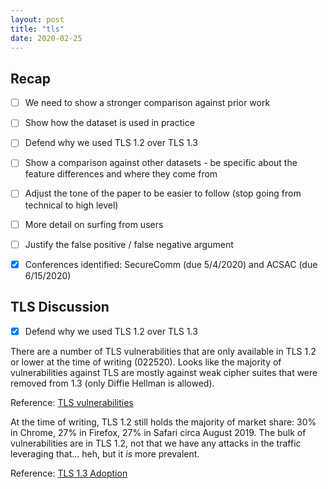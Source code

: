 ```yaml
---
layout: post
title: "tls"
date: 2020-02-25
---
```


Recap
---------
- [ ] We need to show a stronger comparison against prior work
- [ ] Show how the dataset is used in practice
- [ ] Defend why we used TLS 1.2 over TLS 1.3
- [ ] Show a comparison against other datasets - be specific about the feature differences and where they come from 
- [ ] Adjust the tone of the paper to be easier to follow (stop going from technical to high level)
- [ ] More detail on surfing from users 
- [ ] Justify the false positive / false negative argument 
- [x] Conferences identified: SecureComm (due 5/4/2020) and ACSAC (due 6/15/2020)


## TLS Discussion
- [x] Defend why we used TLS 1.2 over TLS 1.3

There are a number of TLS vulnerabilities that are only available in TLS 1.2 or lower at the time of writing (022520). Looks like the majority of vulnerabilities against TLS are mostly against weak cipher suites that were removed from 1.3
(only Diffie Hellman is allowed). 

Reference: 
[TLS vulnerabilities](https://www.cloudinsidr.com/content/known-attack-vectors-against-tls-implementation-vulnerabilities/)

At the time of writing, TLS 1.2 still holds the majority of market share: 30% in Chrome, 27% in Firefox, 27% in Safari circa August 2019. The bulk of vulnerabilities are in TLS 1.2, not that we have any attacks in the traffic leveraging that... heh, but it *is* more prevalent.

Reference: 
[TLS 1.3 Adoption](https://ietf.org/blog/tls13-adoption/)

